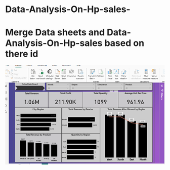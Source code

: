 # Data-Analysis-On-Hp-sales-

# Merge Data sheets and Data-Analysis-On-Hp-sales based on there id 

![image alt](https://github.com/venu608/Data-Analysis-On-Hp-sales-/blob/main/Screenshot%202025-08-11%20053345.png)
